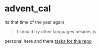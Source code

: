 # advent_cal
its that time of the year again

> I should try other languages besides js


personal here and there [tasks for this repo](./TODO.md)